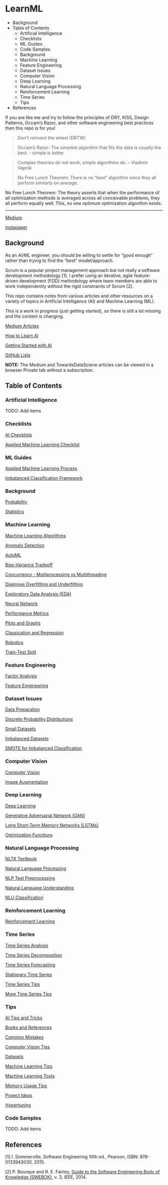 # LearnML

<!-- MarkdownTOC -->

- Background
- Table of Contents
    - Artificial Intelligence
    - Checklists
    - ML Guides
    - Code Samples
    - Background
    - Machine Learning
    - Feature Engineering
    - Dataset Issues
    - Computer Vision
    - Deep Learning
    - Natural Language Processing
    - Reinforcement Learning
    - Time Series
    - Tips
- References

<!-- /MarkdownTOC -->

If you are like me and try to follow the principles of DRY, KISS, Design Patterns, Occam’s Razor, and other software engineering best practices then this repo is for you!

> Don't reinvent the wheel (DRTW)

> Occam’s Razor: The simplest algorithm that fits the data is usually the best. - simple is better

> Complex theories do not work, simple algorithms do. – Vladimir Vapnik


> No Free Lunch Theorem: There is no “best” algorithm since they all perform similarly on average. 

No Free Lunch Theorem: The theory asserts that when the performance of all optimization methods is averaged across all conceivable problems, they all perform equally well. This, no one optimum optimization algorithm exists.


----------


[Medium](https://aicoder.medium.com)

[Instapaper](https://instapaper.com/p/codecypher)


## Background

As an AI/ML engineer, you should be willing to settle for “good enough” rather than trying to find the “best” model/approach.

Scrum is a popular project management approach but not really a software development methodology [1]. I prefer using an iterative, agile feature-driven development (FDD) methodology where team members are able to work independently without the rigid constraints of Scrum [2].

This repo contains notes from various articles and other resources on a variety of topics in Artificial Intelligence (AI) and Machine Learning (ML). 

This is a work in progress (just getting started), so there is still a lot missing and the content is changing. 


[Medium Articles](https://aicoder.medium.com/)

[How to Learn AI](https://medium.com/geekculture/how-to-learn-ai-7bb743f0bbdf)

[Getting Started with AI](https://medium.com/codex/getting-started-with-ai-13eafc77ac8e)

[GitHub Lists](https://github.com/codecypher?tab=stars)


**NOTE:** The Medium and TowardsDataSciene articles can be viewed in a browser Private tab without a subscription. 


## Table of Contents

### Artificial Intelligence

TODO: Add items


### Checklists

[AI Checklists](./checklist/ai_checklist.md)

[Applied Machine Learning Checklist](./checklist/applied_ml_checklist.md)


### ML Guides

[Applied Machine Learning Process](./process/applied_ml.md)

[Imbalanced Classification Framework](./process/imbalanced_class.md)


### Background

[Probability](./ml/probability.md)

[Statistics](./ml/statistics.md)


### Machine Learning


[Machine Learning Algorithms](./ml/ml_algorithms.md)

[Anomaly Detection](./ml/anomaly_detection.md)

[AutoML](./ml/automl.md)

[Bias-Variance Tradeoff](./ml/bias_variance.md)

[Concurrency - Mutliprocessing vs Multithreading](./ml/concurrency.md)

[Diagnose Overfitting and Underfitting](https://github.com/codecypher/LearnML/blob/main/ml/diagnose_overfitting.md)

[Exploratory Data Analysis (EDA)](./ml/eda.md)

[Neural Network](./ml/neural_network.md)

[Performance Metrics](./ml/performance_metrics.md)

[Plots and Graphs](./ml/plots.md)

[Classication and Regression](./ml/regression.md)

[Robotics](./ml/robotics.md)

[Train-Test Split](./ml/train_test_split.md)


### Feature Engineering

[Factor Analysis](./ml/factor_analysis.md)

[Feature Emgineering](./ml/feature_engineering.md)


### Dataset Issues

[Data Preparation](./ml/data_prep.md)

[Discrete Probability Distributions](./ml/discrete_prob_dist.md)

[Small Datasets](./ml/small_data.md)

[Imbalanced Datasets](./ml/imbalanced_data.md)

[SMOTE for Imbalanced Classification](./ml/smote.md)


### Computer Vision

[Computer Vision](./cv/cv.md)

[Image Augmentation](./cv/image_augment.md)


### Deep Learning

[Deep Learning](./dl/deep_learning.md)

[Generative Adversarial Network (GAN)](./dl/gan.md)

[Long Short-Term Memory Networks (LSTMs)](./dl/lstm.md)

[Optimization Functions](./dl/optimizers.md)


### Natural Language Processing

[NLTK Textbook](./nlp/nltk_book.pdf)

[Natural Language Processing](./nlp/nlp.md)
 
[NLP Text Preprocessing](./nlp/nlp_dataprep.md)
 
[Natural Language Understanding](./nlp/nlu.md)

[NLU Classification](./nlp/nlu_classification.md)


### Reinforcement Learning

[Reinforcement Learning](./ml/rl.md)


### Time Series

[Time Series Analysis](./time_series/time_series_analysis.md)

[Time Series Decomposition](./time_series/time_series_decomposition.md)

[Time Series Forecasting](./time_series/time_series_forecast.md)

[Stationary Time Series](./time_series/time_series_stationary.md)

[Time Series Tips](./time_series/time_series_tips.md)

[More Time Series Tips](./time_series/time_series_tips_more.md)


### Tips

[AI Tips and Tricks](./tips/ai_tips.md)

[Books and References](./tips/ai_books.md)

[Common Mistakes](./tips/common_mistakes.md)

[Computer Vision Tips](./tips/cv_tips.md)

[Datasets](./tips/datasets.md)

[Machine Learning Tips](./tips/ml_tips.md)

[Machine Learning Tools](./tips/ml_tools.md)

[Memory Usage Tips](./tips/memory_usage.md)

[Project Ideas](./tips/ai_project_ideas.md)

[Hypertuning](.tips/tuning.md)


### Code Samples

TODO: Add items



## References

[1] I.  Sommerville, Software Engineering 10th ed., Pearson, ISBN: 978-0133943030, 2015. 

[2] P. Bourque and R. E. Fairley, [Guide to the Software Engineering Body of Knowledge (SWEBOK)](https://www.computer.org/education/bodies-of-knowledge/software-engineering), v. 3, IEEE, 2014. 

